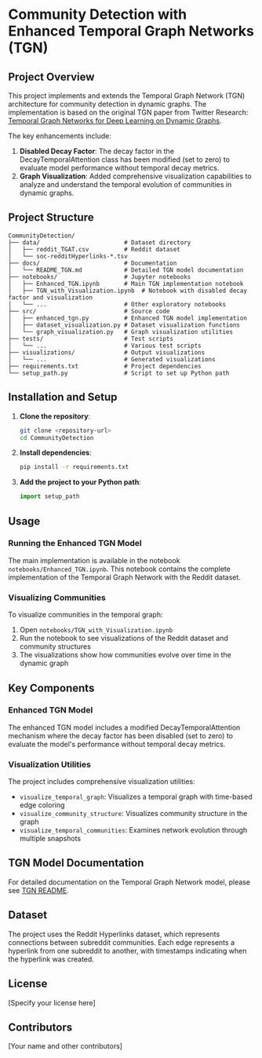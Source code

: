 # Community Detection with Enhanced Temporal Graph Networks (TGN)

## Project Overview

This project implements and extends the Temporal Graph Network (TGN) architecture for community detection in dynamic graphs. The implementation is based on the original TGN paper from Twitter Research: [Temporal Graph Networks for Deep Learning on Dynamic Graphs](https://arxiv.org/abs/2006.10637).

The key enhancements include:

1. **Disabled Decay Factor**: The decay factor in the DecayTemporalAttention class has been modified (set to zero) to evaluate model performance without temporal decay metrics.
2. **Graph Visualization**: Added comprehensive visualization capabilities to analyze and understand the temporal evolution of communities in dynamic graphs.

## Project Structure

```
CommunityDetection/
├── data/                        # Dataset directory
│   ├── reddit_TGAT.csv          # Reddit dataset
│   └── soc-redditHyperlinks-*.tsv
├── docs/                        # Documentation
│   └── README_TGN.md            # Detailed TGN model documentation
├── notebooks/                   # Jupyter notebooks
│   ├── Enhanced_TGN.ipynb       # Main TGN implementation notebook
│   ├── TGN_with_Visualization.ipynb  # Notebook with disabled decay factor and visualization
│   └── ...                      # Other exploratory notebooks
├── src/                         # Source code
│   ├── enhanced_tgn.py          # Enhanced TGN model implementation
│   ├── dataset_visualization.py # Dataset visualization functions
│   └── graph_visualization.py   # Graph visualization utilities
├── tests/                       # Test scripts
│   └── ...                      # Various test scripts
├── visualizations/              # Output visualizations
│   └── ...                      # Generated visualizations
├── requirements.txt             # Project dependencies
└── setup_path.py                # Script to set up Python path
```

## Installation and Setup

1. **Clone the repository**:

   ```bash
   git clone <repository-url>
   cd CommunityDetection
   ```

2. **Install dependencies**:

   ```bash
   pip install -r requirements.txt
   ```

3. **Add the project to your Python path**:
   ```python
   import setup_path
   ```

## Usage

### Running the Enhanced TGN Model

The main implementation is available in the notebook `notebooks/Enhanced_TGN.ipynb`. This notebook contains the complete implementation of the Temporal Graph Network with the Reddit dataset.

### Visualizing Communities

To visualize communities in the temporal graph:

1. Open `notebooks/TGN_with_Visualization.ipynb`
2. Run the notebook to see visualizations of the Reddit dataset and community structures
3. The visualizations show how communities evolve over time in the dynamic graph

## Key Components

### Enhanced TGN Model

The enhanced TGN model includes a modified DecayTemporalAttention mechanism where the decay factor has been disabled (set to zero) to evaluate the model's performance without temporal decay metrics.

### Visualization Utilities

The project includes comprehensive visualization utilities:

- `visualize_temporal_graph`: Visualizes a temporal graph with time-based edge coloring
- `visualize_community_structure`: Visualizes community structure in the graph
- `visualize_temporal_communities`: Examines network evolution through multiple snapshots

## TGN Model Documentation

For detailed documentation on the Temporal Graph Network model, please see [TGN README](docs/README_TGN.md).

## Dataset

The project uses the Reddit Hyperlinks dataset, which represents connections between subreddit communities. Each edge represents a hyperlink from one subreddit to another, with timestamps indicating when the hyperlink was created.

## License

[Specify your license here]

## Contributors

[Your name and other contributors]

